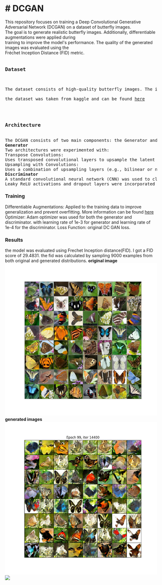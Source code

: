 <body>
<h1># DCGAN</h1>

This repository focuses on training a Deep Convolutional Generative Adversarial Network (DCGAN) on a dataset of butterfly images. <br>
The goal is to generate realistic butterfly images. Additionally, differentiable augmentations were applied during <br>                      training to improve the model's performance. The quality of the generated images was evaluated using the  <br>                               Fréchet Inception Distance (FID) metric.<br>
<pre>
<b><h3>Dataset</h3></b> <br>
The dataset consists of high-quality butterfly images. The images were preprocessed to ensure consistency in size and format. <br>
the dataset was taken from kaggle and can be found <a href = "https://www.kaggle.com/datasets/phucthaiv02/butterfly-image-classification/data">here</a><br>
</pre>
<pre>
  <h3><b>Architecture</b></h3>
The DCGAN consists of two main components: the Generator and the Discriminator.
<b>Generator</b>
Two architectures were experimented with:
Transpose Convolutions:
Uses transposed convolutional layers to upsample the latent vector into an image.
Upsampling with Convolutions:
Uses a combination of upsampling layers (e.g., bilinear or nearest-neighbor) followed by convolutional layers. This approach yielded better results.
<b>Discriminator</b>
A standard convolutional neural network (CNN) was used to classify images as real or fake.
Leaky ReLU activations and dropout layers were incorporated to improve stability.
</pre>
<div>
  <h3><b>Training</b></h3>
Differentiable Augmentations: Applied to the training data to improve generalization and prevent overfitting. More information can be found <a href = "https://github.com/mit-han-lab/data-efficient-gans/blob/master/DiffAugment_pytorch.py">here</a>
Optimizer: Adam optimizer was used for both the generator and discriminator. with learning rate of 1e-3 for generator and learning rate of 1e-4 for the discriminator.
Loss Function: original DC GAN loss.
</div>
<div>
  <h3><b>Results</b></h3>
  the model was evaluated using Frechet Inception distance(FID). I got a FID score of 29.4831. 
  the fid was calculated by sampling 9000 examples from both original and generated distributions.
  <b>original image</b>
  <img src = "static/original.jpg">
  <b>generated images</b>
  <img src = "static/generated_image_epoch_99_batch_14401.png" >
</div>
<div>
  <img src = "static/output (2).gif">
</div>
  
</body>

